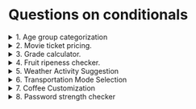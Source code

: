 # Questions on conditionals

<details>
<summary>
1. Age group categorization
</summary>
Problem: Classify a person's age group: Child (< 13), Teenager (13 - 19), Adult (20 - 59), Senior (60+).
</details>

<details>
<summary>
2. Movie ticket pricing.
</summary>
Problem: Movie tickets are based on age: $12 for adults (18 and above), $8 for children. Everyone gets a $2 discount on Wednesday.
</details>

<details>
<summary>
3. Grade calculator.
</summary>
Problem: Assign a letter grade based on a student's score: A (90-100), B (80-89), C(70-79), D(60-69), E(50-59), F(below 50)
</details>

<details>
<summary>
4. Fruit ripeness checker.
</summary>
Problem: Determine if fruit is ripe, overripe, or unripe based on its color. (e.g., Green - Unripe, Yellow - Ripe, Brown - Overripe)
</details>

<details>
<summary>
5. Weather Activity Suggestion
</summary>
Problem: Suggest activity based on the weather (e.g., Sunny - Go for a walk, Rainy - Read a book, Snowy - Build a snowman).
</details>

<details>
<summary>
6. Transportation Mode Selection
</summary>
Problem: Choose a mode of transportation based on the distance (e.g., < 3km: Walk, 3-5km: Bike, > 15km: Car)
</details>

<details>
<summary>
7. Coffee Customization
</summary>
Problem: Customize a coffee order: "Small, "Medium", or "Large" with an option for "Extra Shot" pf espresso.
</details>

<details>
<summary>
8. Password strength checker
</summary>
Problem: Check if a Password is "Weak", "Medium", of "Strong". Criteria: < 6 chars (Weak), 6-10 chars (Medium), > 10 (Strong)
</details>